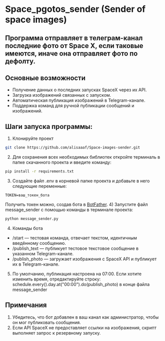 # Space_pgotos_sender (Sender of space images)

## Программа отправляет в телеграм-канал последние фото от Space X, если таковые имеются, иначе она отправляет фото по дефолту.

## Основные возможности

- Получение данных о последних запусках SpaceX через их API.
- Загрузка изображений связанных с запуском.
- Автоматическая публикация изображений в Telegram-канале.
- Поддержка команд для ручной публикации сообщений и изображений.

## Шаги запуска программы:
1) Клонируйте проект
```bash
git clone https://github.com/alisaaaf/Space-images-sender.git 
```
2) Для сохранения всех необходимых библиотек откройте терминаль в папке скачанного проекта и введите команду:
```bash
pip install -r requirements.txt
```
3) Создайте файл .env в корневой папке проекта и добавьте в него следующие переменные:
```plaintext
TOKEN=ваш_токен_бота
```
Получить токен можно, создав бота в [BotFather](https://t.me/botfather).
4) Запустите файл message_sender с помощью команды в терминале проекта:
```bash
python message_sender.py
```
4) Команды бота

- /start — тестовая команда, отвечает текстом, идентичным введённому сообщению.
- /publish_text — публикует тестовое текстовое сообщение в указанном Telegram-канале.
- /publish_photo — загружает изображения с SpaceX API и публикует их в Telegram-канале.

5) По умолчанию, публикация настроена на 07:00. Если хотите изменить время, отредактируйте строку: 
schedule.every().day.at("00:00").do(publish_photo) в конце файла message_sender

## Примечания

1. Убедитесь, что бот добавлен в ваш канал как администратор, чтобы он мог публиковать сообщения.
2. Если API SpaceX не предоставляет ссылки на изображения, скрипт выполняет запрос к резервному запуску.
